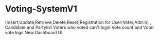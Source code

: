 # Voting-SystemV1

(Insert,Update,Retrieve,Delete,Reset)Registration for User(Voter,Admin) , Candidate and Partylist
Voters who voted can't login
Vote count and Voter vote logs 
New Dashboard UI
